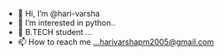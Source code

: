- 👋 Hi, I’m @hari-varsha
- 👀 I’m interested in python..
- 🌱 B.TECH student ...
- 📫 How to reach me ...harivarshapm2005@gmail.com

